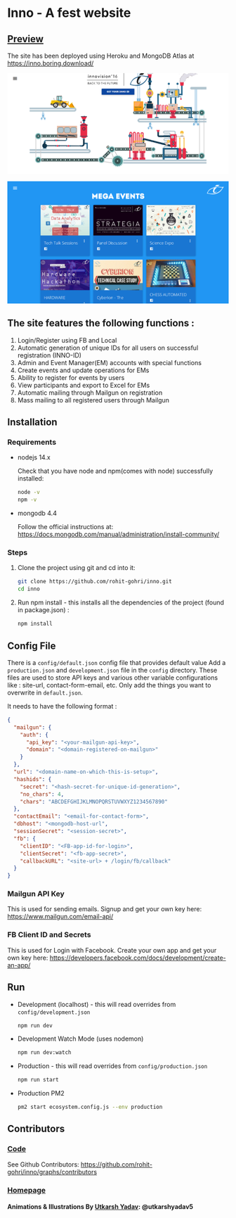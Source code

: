 # Inno - A fest website

## [Preview](https://inno.boring.download/)

The site has been deployed using Heroku and MongoDB Atlas at <https://inno.boring.download/>

[![Home Page](./temp/home_page.png)](#Homepage)

![Events Page](./temp/events.png)

## The site features the following functions :

1. Login/Register using FB and Local
2. Automatic generation of unique IDs for all users on successful registration (INNO-ID)
3. Admin and Event Manager(EM) accounts with special functions
4. Create events and update operations for EMs
5. Ability to register for events by users
6. View participants and export to Excel for EMs
7. Automatic mailing through Mailgun on registration
8. Mass mailing to all registered users through Mailgun

## Installation

### Requirements

- nodejs 14.x

    Check that you have node and npm(comes with node) successfully installed:

    ```sh
    node -v
    npm -v
    ```

- mongodb 4.4

    Follow the official instructions at:
    <https://docs.mongodb.com/manual/administration/install-community/>

### Steps

1. Clone the project using git and cd into it:

    ```sh
    git clone https://github.com/rohit-gohri/inno.git
    cd inno
    ```

1. Run npm install - this installs all the dependencies of the project (found in package.json) :

    ```sh
    npm install
    ```

## Config File

There is a `config/default.json` config file that provides default value 
Add a `production.json` and `development.json` file in the `config` directory. These files are used to store API keys and various other variable configurations like : site-url, contact-form-email, etc. Only add the things you want to overwrite in `default.json`.

It needs to have the following format :

```json
{
  "mailgun": {
    "auth": {
      "api_key": "<your-mailgun-api-key>",
      "domain": "<domain-registered-on-mailgun>"
    }
  },
  "url": "<domain-name-on-which-this-is-setup>",
  "hashids": {
    "secret": "<hash-secret-for-unique-id-generation>",
    "no_chars": 4,
    "chars": "ABCDEFGHIJKLMNOPQRSTUVWXYZ1234567890"
  },
  "contactEmail": "<email-for-contact-form>",
  "dbhost": "<mongodb-host-url",
  "sessionSecret": "<session-secret>",
  "fb": {
    "clientID": "<FB-app-id-for-login>",
    "clientSecret": "<fb-app-secret>",
    "callbackURL": "<site-url> + /login/fb/callback"
  }
}
```

### Mailgun API Key

This is used for sending emails. Signup and get your own key here: <https://www.mailgun.com/email-api/>

### FB Client ID and Secrets

This is used for Login with Facebook. Create your own app and get your own key here: <https://developers.facebook.com/docs/development/create-an-app/>

## Run

- Development (localhost) - this will read overrides from `config/development.json`

    ```sh
    npm run dev
    ```

- Development Watch Mode (uses nodemon)

    ```sh
    npm run dev:watch
    ```

- Production - this will read overrides from `config/production.json`

    ```sh
    npm run start
    ```

- Production PM2

    ```sh
    pm2 start ecosystem.config.js --env production
    ```

## Contributors

### [Code](https://github.com/rohit-gohri/inno/graphs/contributors)

See Github Contributors: <https://github.com/rohit-gohri/inno/graphs/contributors>

### [Homepage](https://github.com/rohit-gohri/inno/tree/master/public/assets/robot)

#### Animations & Illustrations By [Utkarsh Yadav](https://github.com/utkarshyadav5): @utkarshyadav5
